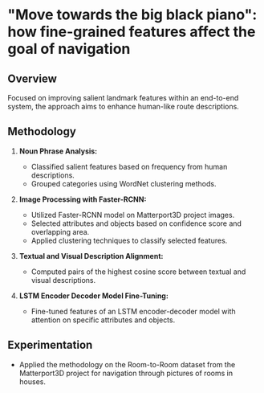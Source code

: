 # "Move towards the big black piano": how fine-grained features affect the goal of navigation

## Overview

Focused on improving salient landmark features within an end-to-end system, the approach aims to enhance human-like route descriptions.

## Methodology

1. **Noun Phrase Analysis:**
   - Classified salient features based on frequency from human descriptions.
   - Grouped categories using WordNet clustering methods.

2. **Image Processing with Faster-RCNN:**
   - Utilized Faster-RCNN model on Matterport3D project images.
   - Selected attributes and objects based on confidence score and overlapping area.
   - Applied clustering techniques to classify selected features.

3. **Textual and Visual Description Alignment:**
   - Computed pairs of the highest cosine score between textual and visual descriptions.

4. **LSTM Encoder Decoder Model Fine-Tuning:**
   - Fine-tuned features of an LSTM encoder-decoder model with attention on specific attributes and objects.

## Experimentation

- Applied the methodology on the Room-to-Room dataset from the Matterport3D project for navigation through pictures of rooms in houses.
